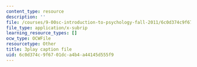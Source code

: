 ```yaml
---
content_type: resource
description: ''
file: /courses/9-00sc-introduction-to-psychology-fall-2011/6c0d374c9f6701dca4b4a44145d555f9_SjjGiqf96rI.srt
file_type: application/x-subrip
learning_resource_types: []
ocw_type: OCWFile
resourcetype: Other
title: 3play caption file
uid: 6c0d374c-9f67-01dc-a4b4-a44145d555f9
---
```

